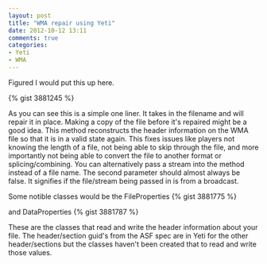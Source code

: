 ```yaml
---
layout: post
title: "WMA repair using Yeti"
date: 2012-10-12 13:11
comments: true
categories:
- Yeti
- WMA
---
```


Figured I would put this up here.

{% gist 3881245 %}

As you can see this is a simple one liner. It takes in the filename and will repair it in place. 
Making a copy of the file before it's repaired might be a good idea. This method reconstructs the header information
on the WMA file so that it is in a valid state again.  This fixes issues like players not knowing the length of a file,
not being able to skip through the file, and more importantly not being able to convert the file to another format or 
splicing/combining. You can alternatively pass a stream into the method instead of a file name. The second parameter should
almost always be false. It signifies if the file/stream being passed in is from a broadcast.

Some notible classes would be the FileProperties
{% gist 3881775 %}

and DataProperties
{% gist 3881787 %}

These are the classes that read and write the header information about your file.
The header/section guid's from the ASF spec are in Yeti for the other header/sections but the classes 
haven't been created that to read and write those values.